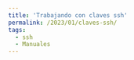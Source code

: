 ```yaml
---
title: 'Trabajando con claves ssh'
permalink: /2023/01/claves-ssh/
tags:
  - ssh
  - Manuales
---
```

